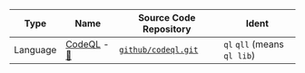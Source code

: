 
[site]: https://codeql.github.com
[docs]: https://codeql.github.com/docs
[repo]: https://github.com/github/codeql.git


| Type | Name | Source Code Repository | Ident |
| ---- | ---- | ---------------------- | ----- |
| Language | [CodeQL][site] - [📜][docs] | [`github/codeql.git`][repo] | `ql`  `qll` (means `ql lib`) |


